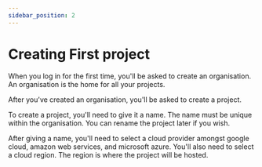 ```yaml
---
sidebar_position: 2
---
```

# Creating First project

When you log in for the first time, you'll be asked to create an organisation. An organisation is the home for all your projects.

After you've created an organisation, you'll be asked to create a project.

To create a project, you'll need to give it a name. The name must be unique within the organisation. You can rename the project later if you wish.

After giving a name, you'll need to select a cloud provider amongst google cloud, amazon web services, and microsoft azure. You'll also need to select a cloud region. The region is where the project will be hosted. <!-- You can change the cloud provider and region later if you wish. -->
